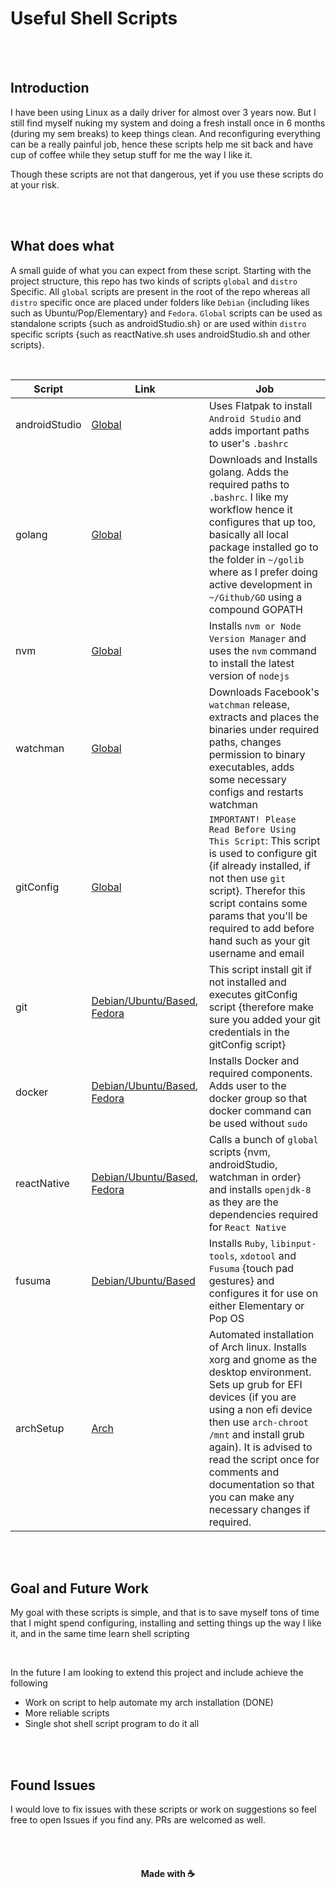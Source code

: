# Useful Shell Scripts

<br />
<br />

## Introduction
I have been using Linux as a daily driver for almost over 3 years now. But I still find myself nuking my system and doing a fresh install once in 6 months (during my sem breaks) to keep things clean. And reconfiguring everything can be a really painful job, hence these scripts help me sit back and have cup of coffee while they setup stuff for me the way I like it.

Though these scripts are not that dangerous, yet if you use these scripts do at your risk.

<br />
<br />

## What does what
A small guide of what you can expect from these script. Starting with the project structure, this repo has two kinds of scripts `global` and `distro` Specific. All `global` scripts are present in the root of the repo whereas all `distro` specific once are placed under folders like `Debian` {including likes such as Ubuntu/Pop/Elementary} and `Fedora`. `Global` scripts can be used as standalone scripts {such as androidStudio.sh} or are used within `distro` specific scripts {such as reactNative.sh uses androidStudio.sh and other scripts}.

<br />

|   Script  |   Link   |   Job  |   
| --- | --- | --- |
| androidStudio | [Global](https://github.com/sarthakpranesh/Useful_Shell_Scripts/blob/master/androidStudio.sh) | Uses Flatpak to install `Android Studio` and adds important paths to user's `.bashrc` |
| golang | [Global](https://github.com/sarthakpranesh/Useful_Shell_Scripts/blob/master/golang.sh) | Downloads and Installs golang. Adds the required paths to `.bashrc`. I like my workflow hence it configures that up too, basically all local package installed go to the folder in `~/golib` where as I prefer doing active development in `~/Github/GO` using a compound GOPATH |
| nvm | [Global](https://github.com/sarthakpranesh/Useful_Shell_Scripts/blob/master/nvm.sh) | Installs `nvm or Node Version Manager` and uses the `nvm` command to install the latest version of `nodejs` |
| watchman | [Global](https://github.com/sarthakpranesh/Useful_Shell_Scripts/blob/master/watchman.sh) | Downloads Facebook's `watchman` release, extracts and places the binaries under required paths, changes permission to binary executables, adds some necessary configs and restarts watchman  |
| gitConfig | [Global](https://github.com/sarthakpranesh/Useful_Shell_Scripts/blob/master/gitConfig.sh) | `IMPORTANT! Please Read Before Using This Script`: This script is used to configure git {if already installed, if not then use `git` script}. Therefor this script contains some params that you'll be required to add before hand such as your git username and email  |
| git | [Debian/Ubuntu/Based](https://github.com/sarthakpranesh/Useful_Shell_Scripts/blob/master/Debian/git.sh), [Fedora](https://github.com/sarthakpranesh/Useful_Shell_Scripts/blob/master/Fedora/git.sh) | This script install git if not installed and executes gitConfig script {therefore make sure you added your git credentials in the gitConfig script} |
| docker | [Debian/Ubuntu/Based](https://github.com/sarthakpranesh/Useful_Shell_Scripts/blob/master/Debian/docker.sh), [Fedora](https://github.com/sarthakpranesh/Useful_Shell_Scripts/blob/master/Fedora/docker.sh) | Installs Docker and required components. Adds user to the docker group so that docker command can be used without `sudo` |
| reactNative | [Debian/Ubuntu/Based](https://github.com/sarthakpranesh/Useful_Shell_Scripts/blob/master/Debian/reactNative.sh), [Fedora](https://github.com/sarthakpranesh/Useful_Shell_Scripts/blob/master/Fedora/reactNative.sh) | Calls a bunch of `global` scripts {nvm, androidStudio, watchman in order} and installs `openjdk-8` as they are the dependencies required for `React Native` |
| fusuma | [Debian/Ubuntu/Based](https://github.com/sarthakpranesh/Useful_Shell_Scripts/blob/master/Debian/fusuma.sh) | Installs `Ruby`, `libinput-tools`, `xdotool` and `Fusuma` {touch pad gestures} and configures it for use on either Elementary or Pop OS |
| archSetup | [Arch](https://github.com/sarthakpranesh/Useful_Shell_Scripts/blob/master/Arch/archSetup.sh) | Automated installation of Arch linux. Installs xorg and gnome as the desktop environment. Sets up grub for EFI devices (if you are using a non efi device then use `arch-chroot /mnt` and install grub again). It is advised to read the script once for comments and documentation so that you can make any necessary changes if required. |

<br />
<br />

## Goal and Future Work
My goal with these scripts is simple, and that is to save myself tons of time that I might spend configuring, installing and setting things up the way I like it, and in the same time learn shell scripting

<br />

In the future I am looking to extend this project and include achieve the following
* Work on script to help automate my arch installation (DONE)
* More reliable scripts
* Single shot shell script program to do it all

<br />
<br />

## Found Issues
I would love to fix issues with these scripts or work on suggestions so feel free to open Issues if you find any. PRs are welcomed as well.

<br />
<br />

<div align="center">

#### Made with ☕️

</div>
